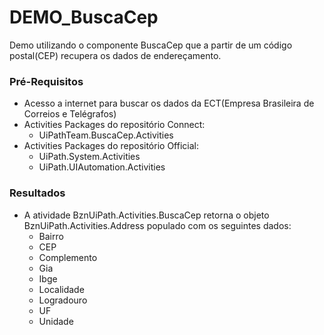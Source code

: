 # DEMO_BuscaCep
Demo utilizando o componente BuscaCep que a partir de um código postal(CEP) recupera os dados de endereçamento.
    
### Pré-Requisitos
- Acesso a internet para buscar os dados da ECT(Empresa Brasileira de Correios e Telégrafos)
- Activities Packages do repositório Connect:
  - UiPathTeam.BuscaCep.Activities
- Activities Packages do repositório Official:
  - UiPath.System.Activities
  - UiPath.UIAutomation.Activities
  
### Resultados
- A atividade BznUiPath.Activities.BuscaCep retorna o objeto BznUiPath.Activities.Address populado com os seguintes dados:
  - Bairro
  - CEP
  - Complemento
  - Gia
  - Ibge
  - Localidade
  - Logradouro
  - UF
  - Unidade
